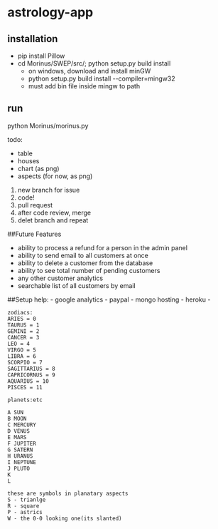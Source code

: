 # astrology-app

## installation
- pip install Pillow
- cd Morinus/SWEP/src/; python setup.py build install
  - on windows, download and install minGW
  - python setup.py build install --compiler=mingw32
  - must add bin file inside mingw to path

## run
python Morinus/morinus.py

todo:
- table
- houses
- chart (as png)
- aspects (for now, as png)

1. new branch for issue
2. code! 
3. pull request 
4. after code review, merge
5. delet branch and repeat 

##Future Features
 - ability to process a refund for a person in the admin panel
 - ability to send email to all customers at once
 - ability to delete a customer from the database 
 - ability to see total number of pending customers
 - any other customer analytics 
 - searchable list of all customers by email

##Setup help:
    - google analytics
    - paypal
    - mongo hosting
    - heroku
    - 
```
zodiacs:
ARIES = 0
TAURUS = 1
GEMINI = 2
CANCER = 3
LEO = 4
VIRGO = 5
LIBRA = 6
SCORPIO = 7
SAGITTARIUS = 8
CAPRICORNUS = 9
AQUARIUS = 10
PISCES = 11

planets:etc

A SUN
B MOON
C MERCURY
D VENUS
E MARS
F JUPITER
G SATERN
H URANUS
I NEPTUNE
J PLUTO
K 
L

these are symbols in planatary aspects
S - trianlge
R - square
P - astrics
W - the 0-0 looking one(its slanted)
```